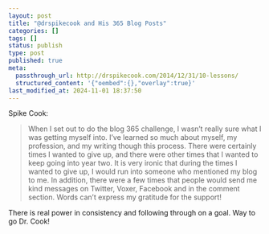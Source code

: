 ```yaml
---
layout: post
title: "@drspikecook and His 365 Blog Posts"
categories: []
tags: []
status: publish
type: post
published: true
meta:
  passthrough_url: http://drspikecook.com/2014/12/31/10-lessons/
  structured_content: '{"oembed":{},"overlay":true}'
last_modified_at: 2024-11-01 18:37:50
---
```


Spike Cook:


>When I set out to do the blog 365 challenge, I wasn’t really sure what I was getting myself into. I’ve learned so much about myself, my profession, and my writing though this process. There were certainly times I wanted to give up, and there were other times that I wanted to keep going into year two. It is very ironic that during the times I wanted to give up, I would run into someone who mentioned my blog to me. In addition, there were a few times that people would send me kind messages on Twitter, Voxer, Facebook and in the comment section. Words can’t express my gratitude for the support!



There is real power in consistency and following through on a goal. Way to go Dr. Cook!
